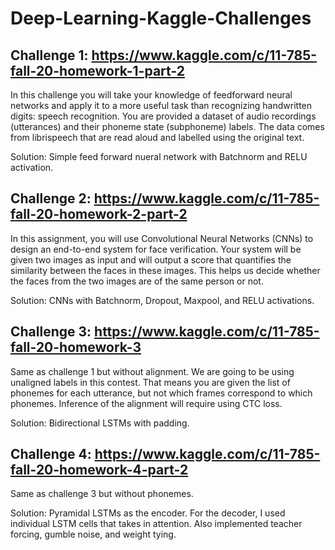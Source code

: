 # Deep-Learning-Kaggle-Challenges

## Challenge 1: https://www.kaggle.com/c/11-785-fall-20-homework-1-part-2
In this challenge you will take your knowledge of feedforward neural networks and apply it to a more useful task than recognizing handwritten digits: speech recognition. You are provided a dataset of audio recordings (utterances) and their phoneme state (subphoneme) labels. The data comes from librispeech that are read aloud and labelled using the original text. 

Solution: Simple feed forward nueral network with Batchnorm and RELU activation.

## Challenge 2: https://www.kaggle.com/c/11-785-fall-20-homework-2-part-2
In this assignment, you will use Convolutional Neural Networks (CNNs) to design an end-to-end system for face verification. Your system will be given two images as input and will output a score that quantifies the similarity between the faces in these images. This helps us decide whether the faces from the two images are of the same person or not.

Solution: CNNs with Batchnorm, Dropout, Maxpool, and RELU activations.

## Challenge 3: https://www.kaggle.com/c/11-785-fall-20-homework-3
Same as challenge 1 but without alignment.
We are going to be using unaligned labels in this contest. That means you are given the list of phonemes for each utterance, but not which frames correspond to which phonemes. Inference of the alignment will require using CTC loss.

Solution: Bidirectional LSTMs with padding.

## Challenge 4: https://www.kaggle.com/c/11-785-fall-20-homework-4-part-2
Same as challenge 3 but without phonemes.

Solution: Pyramidal LSTMs as the encoder. For the decoder, I used individual LSTM cells that takes in attention. Also implemented teacher forcing, gumble noise, and weight tying.  

